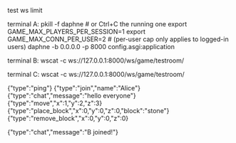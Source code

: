 test ws limit

terminal A:
pkill -f daphne  # or Ctrl+C the running one
export GAME_MAX_PLAYERS_PER_SESSION=1
export GAME_MAX_CONN_PER_USER=2   # (per-user cap only applies to logged-in users)
daphne -b 0.0.0.0 -p 8000 config.asgi:application



terminal B:
wscat -c ws://127.0.0.1:8000/ws/game/testroom/



terminal C:
wscat -c ws://127.0.0.1:8000/ws/game/testroom/







{"type":"ping"}
{"type":"join","name":"Alice"}
{"type":"chat","message":"hello everyone"}
{"type":"move","x":1,"y":2,"z":3}
{"type":"place_block","x":0,"y":0,"z":0,"block":"stone"}
{"type":"remove_block","x":0,"y":0,"z":0}





{"type":"chat","message":"B joined!"}
